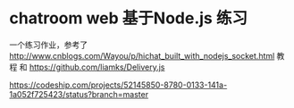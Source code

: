 # chatroom web 基于Node.js 练习        
一个练习作业，参考了
http://www.cnblogs.com/Wayou/p/hichat_built_with_nodejs_socket.html
教程
和
https://github.com/liamks/Delivery.js

https://codeship.com/projects/52145850-8780-0133-141a-1a052f725423/status?branch=master


